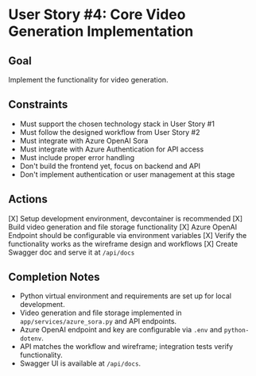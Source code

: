 # User Story #4: Core Video Generation Implementation

## Goal

Implement the functionality for video generation.

## Constraints

- Must support the chosen technology stack in User Story #1
- Must follow the designed workflow from User Story #2
- Must integrate with Azure OpenAI Sora
- Must integrate with Azure Authentication for API access
- Must include proper error handling
- Don't build the frontend yet, focus on backend and API
- Don't implement authentication or user management at this stage

## Actions

[X] Setup development environment, devcontainer is recommended
[X] Build video generation and file storage functionality
[X] Azure OpenAI Endpoint should be configurable via environment variables
[X] Verify the functionality works as the wireframe design and workflows
[X] Create Swagger doc and serve it at `/api/docs`

## Completion Notes

- Python virtual environment and requirements are set up for local development.
- Video generation and file storage implemented in `app/services/azure_sora.py` and API endpoints.
- Azure OpenAI endpoint and key are configurable via `.env` and `python-dotenv`.
- API matches the workflow and wireframe; integration tests verify functionality.
- Swagger UI is available at `/api/docs`.
